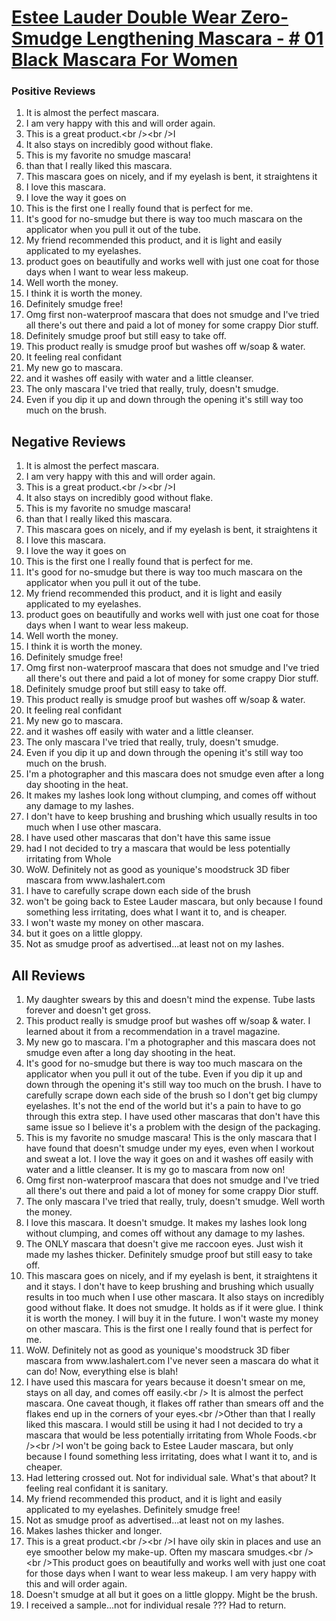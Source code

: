 # [Estee Lauder Double Wear Zero-Smudge Lengthening Mascara - # 01 Black Mascara For Women](https://products.checkmycream.com/products/Estee-Lauder-Double-Wear-Zero-Smudge-Lengthening-Mascara-01-Black-Mascara-For-Women.html)

### Positive Reviews

<ol>
      <li>It is almost the perfect mascara.  </li>
      <li>I am very happy with this and will order again.</li>
      <li>This is a great product.&lt;br /&gt;&lt;br /&gt;I</li>
      <li>It also stays on incredibly good without flake.</li>
      <li>This is my favorite no smudge mascara!  </li>
      <li>than that I really liked this mascara.  </li>
      <li>This mascara goes on nicely, and if my eyelash is bent, it straightens it</li>
      <li>I love this mascara.  </li>
      <li>I love the way it goes on</li>
      <li>This is the first one I really found that is perfect for me.</li>
      <li>It&#x27;s good for no-smudge but there is way too much mascara on the applicator when you pull it out of the tube.  </li>
      <li>My friend recommended this product, and it is light and easily applicated to my eyelashes.</li>
      <li>product goes on beautifully and works well with just one coat for those days when I want to wear less makeup.  </li>
      <li>Well worth the money.</li>
      <li>I think it is worth the money.</li>
      <li>Definitely smudge free!</li>
      <li>Omg first non-waterproof mascara that does not smudge and I&#x27;ve tried all there&#x27;s out there and paid a lot of money for some crappy Dior stuff.</li>
      <li>Definitely smudge proof but still easy to take off.</li>
      <li>This product really is smudge proof but washes off w/soap &amp; water.  </li>
      <li>It feeling real confidant</li>
      <li>My new go to mascara.  </li>
      <li>and it washes off easily with water and a little cleanser.  </li>
      <li>The only mascara I&#x27;ve tried that really, truly, doesn&#x27;t smudge.</li>
      <li>Even if you dip it up and down through the opening it&#x27;s still way too much on the brush.  </li>
</ol>


<h2>Negative Reviews</h2>
<ol>
<li> It is almost the perfect mascara.  </li>
<li> I am very happy with this and will order again.</li>
<li> This is a great product.&lt;br /&gt;&lt;br /&gt;I</li>
<li> It also stays on incredibly good without flake.</li>
<li> This is my favorite no smudge mascara!  </li>
<li> than that I really liked this mascara.  </li>
<li> This mascara goes on nicely, and if my eyelash is bent, it straightens it</li>
<li> I love this mascara.  </li>
<li> I love the way it goes on</li>
<li> This is the first one I really found that is perfect for me.</li>
<li> It&#x27;s good for no-smudge but there is way too much mascara on the applicator when you pull it out of the tube.  </li>
<li> My friend recommended this product, and it is light and easily applicated to my eyelashes.</li>
<li> product goes on beautifully and works well with just one coat for those days when I want to wear less makeup.  </li>
<li> Well worth the money.</li>
<li> I think it is worth the money.</li>
<li> Definitely smudge free!</li>
<li> Omg first non-waterproof mascara that does not smudge and I&#x27;ve tried all there&#x27;s out there and paid a lot of money for some crappy Dior stuff.</li>
<li> Definitely smudge proof but still easy to take off.</li>
<li> This product really is smudge proof but washes off w/soap &amp; water.  </li>
<li> It feeling real confidant</li>
<li> My new go to mascara.  </li>
<li> and it washes off easily with water and a little cleanser.  </li>
<li> The only mascara I&#x27;ve tried that really, truly, doesn&#x27;t smudge.</li>
<li> Even if you dip it up and down through the opening it&#x27;s still way too much on the brush.  </li>
<li> I&#x27;m a photographer and this mascara does not smudge even after a long day shooting in the heat.</li>
<li> It makes my lashes look long without clumping, and comes off without any damage to my lashes.</li>
<li> I don&#x27;t have to keep brushing and brushing which usually results in too much when I use other mascara.</li>
<li> I have used other mascaras that don&#x27;t have this same issue</li>
<li> had I not decided to try a mascara that would be less potentially irritating from Whole</li>
<li> WoW. Definitely not as good as younique&#x27;s moodstruck 3D fiber mascara from www.lashalert.com  </li>
<li> I have to carefully scrape down each side of the brush</li>
<li> won&#x27;t be going back to Estee Lauder mascara, but only because I found something less irritating, does what I want it to, and is cheaper.</li>
<li> I won&#x27;t waste my money on other mascara.</li>
<li> but it goes on a little gloppy.</li>
<li> Not as smudge proof as advertised...at least not on my lashes.</li>
</ol>

<h2>All Reviews</h2>

<ol>
    <li> My daughter swears by this and doesn&#x27;t mind the expense. Tube lasts forever and doesn&#x27;t get gross.</li>
    <li> This product really is smudge proof but washes off w/soap &amp; water.  I learned about it from a recommendation in a travel magazine.</li>
    <li> My new go to mascara.  I&#x27;m a photographer and this mascara does not smudge even after a long day shooting in the heat.</li>
    <li> It&#x27;s good for no-smudge but there is way too much mascara on the applicator when you pull it out of the tube.  Even if you dip it up and down through the opening it&#x27;s still way too much on the brush.  I have to carefully scrape down each side of the brush so I don&#x27;t get big clumpy eyelashes.  It&#x27;s not the end of the world but it&#x27;s a pain to have to go through this extra step.  I have used other mascaras that don&#x27;t have this same issue so I believe it&#x27;s a problem with the design of the packaging.</li>
    <li> This is my favorite no smudge mascara!  This is the only mascara that I have found that doesn&#x27;t smudge under my eyes, even when I workout and sweat a lot.  I love the way it goes on and it washes off easily with water and a little cleanser.  It is my go to mascara from now on!</li>
    <li> Omg first non-waterproof mascara that does not smudge and I&#x27;ve tried all there&#x27;s out there and paid a lot of money for some crappy Dior stuff.</li>
    <li> The only mascara I&#x27;ve tried that really, truly, doesn&#x27;t smudge. Well worth the money.</li>
    <li> I love this mascara.  It doesn&#x27;t smudge.  It makes my lashes look long without clumping, and comes off without any damage to my lashes.</li>
    <li> The ONLY mascara that doesn&#x27;t give me raccoon eyes. Just wish it made my lashes thicker. Definitely smudge proof but still easy to take off.</li>
    <li> This mascara goes on nicely, and if my eyelash is bent, it straightens it and it stays. I don&#x27;t have to keep brushing and brushing which usually results in too much when I use other mascara. It also stays on incredibly good without flake. It does not smudge. It holds as if it were glue. I think it is worth the money. I will buy it in the future. I won&#x27;t waste my money on other mascara. This is the first one I really found that is perfect for me.</li>
    <li> WoW. Definitely not as good as younique&#x27;s moodstruck 3D fiber mascara from www.lashalert.com  I&#x27;ve never seen a mascara do what it can do! Now, everything else is blah!</li>
    <li> I have used this mascara for years because it doesn&#x27;t smear on me, stays on all day, and comes off easily.&lt;br /&gt; It is almost the perfect mascara.  One caveat though,  it flakes off rather than smears off and the flakes end up in the corners of your eyes.&lt;br /&gt;Other than that I really liked this mascara.  I would still be using it had I not decided to try a mascara that would be less potentially irritating from Whole Foods.&lt;br /&gt;&lt;br /&gt;I won&#x27;t be going back to Estee Lauder mascara, but only because I found something less irritating, does what I want it to, and is cheaper.</li>
    <li> Had lettering crossed out.  Not for individual sale.  What&#x27;s that about? It feeling real confidant it is sanitary.</li>
    <li> My friend recommended this product, and it is light and easily applicated to my eyelashes. Definitely smudge free!</li>
    <li> Not as smudge proof as advertised...at least not on my lashes.</li>
    <li> Makes lashes thicker and longer.</li>
    <li> This is a great product.&lt;br /&gt;&lt;br /&gt;I have oily skin in places and use an eye smoother below my make-up.  Often my mascara smudges.&lt;br /&gt;&lt;br /&gt;This product goes on beautifully and works well with just one coat for those days when I want to wear less makeup.  I am very happy with this and will order again.</li>
    <li> Doesn&#x27;t smudge at all but it goes on a little gloppy. Might be the brush.</li>
    <li> I received a sample...not for individual resale ???  Had to return.</li>
</ol>




